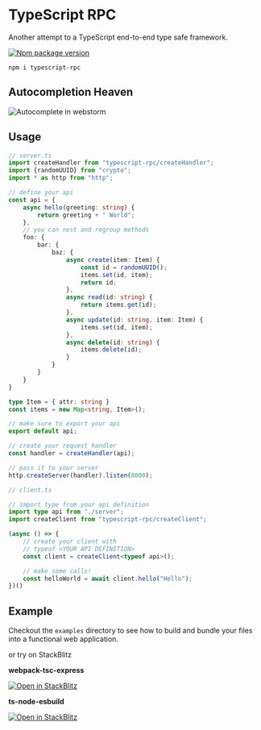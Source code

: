 # TypeScript RPC

Another attempt to a TypeScript end-to-end type safe framework.

[![Npm package version](https://badgen.net/npm/v/typescript-rpc)](https://npmjs.com/package/typescript-rpc)
```
npm i typescript-rpc
```

## Autocompletion Heaven

![Autocomplete in webstorm](https://files.cplepage.com/typescript-rpc/typescript-rpc-autocomplete.png)

## Usage

```ts
// server.ts
import createHandler from "typescript-rpc/createHandler";
import {randomUUID} from "crypto";
import * as http from "http";

// define your api
const api = {
    async hello(greeting: string) {
        return greeting + " World";
    },
    // you can nest and regroup methods
    foo: {
        bar: {
            baz: {
                async create(item: Item) {
                    const id = randomUUID();
                    items.set(id, item);
                    return id;
                },
                async read(id: string) {
                    return items.get(id);
                },
                async update(id: string, item: Item) {
                    items.set(id, item);
                },
                async delete(id: string) {
                    items.delete(id);
                }
            }
        }
    }
}

type Item = { attr: string }
const items = new Map<string, Item>();

// make sure to export your api
export default api;

// create your request handler
const handler = createHandler(api);

// pass it to your server
http.createServer(handler).listen(8000);
```

```ts
// client.ts

// import type from your api definition
import type api from "./server";
import createClient from "typescript-rpc/createClient";

(async () => {
    // create your client with 
    // typeof <YOUR API DEFINITION>
    const client = createClient<typeof api>();

    // make some calls!
    const helloWorld = await client.hello("Hello");
})()
```

## Example

Checkout the `examples` directory to see how to build and bundle your files into
a functional web application.

or try on StackBlitz

**webpack-tsc-express**

[![Open in StackBlitz](https://developer.stackblitz.com/img/open_in_stackblitz.svg)](https://stackblitz.com/edit/typescript-rpc-webpack-tsc-express)

**ts-node-esbuild**

[![Open in StackBlitz](https://developer.stackblitz.com/img/open_in_stackblitz.svg)](https://stackblitz.com/edit/typescript-rpc-ts-node-esbuild)
